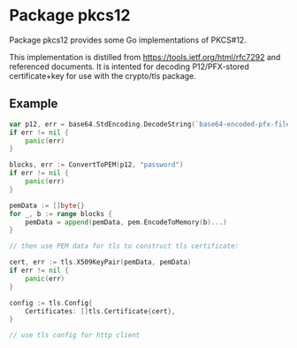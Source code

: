 # Package pkcs12

Package pkcs12 provides some Go implementations of PKCS#12.

This implementation is distilled from https://tools.ietf.org/html/rfc7292 and referenced documents.
It is intented for decoding P12/PFX-stored certificate+key for use with the crypto/tls package.

## Example

```go
var p12, err = base64.StdEncoding.DecodeString(`base64-encoded-pfx-file`)
if err != nil {
	panic(err)
}

blocks, err := ConvertToPEM(p12, "password")
if err != nil {
	panic(err)
}

pemData := []byte{}
for _, b := range blocks {
	pemData = append(pemData, pem.EncodeToMemory(b)...)
}

// then use PEM data for tls to construct tls certificate:

cert, err := tls.X509KeyPair(pemData, pemData)
if err != nil {
	panic(err)
}

config := tls.Config{
	Certificates: []tls.Certificate{cert},
}

// use tls config for http client
```
